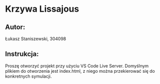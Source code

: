 # Krzywa Lissajous

## Autor:
Łukasz Staniszewski, 304098

## Instrukcja:
Proszę otworzyć projekt przy użyciu VS Code Live Server. Domyślnym plikiem do otworzenia jest index.html, z niego można przekierować się do konkretnych symulacji.
